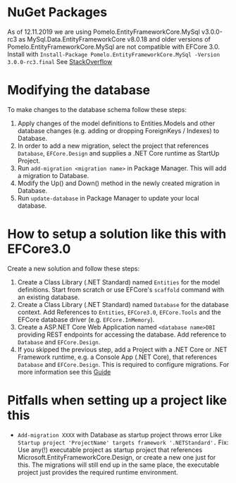 ﻿# NuGet Packages
As of 12.11.2019 we are using Pomelo.EntityFrameworkCore.MySql v3.0.0-rc3 as MySql.Data.EntityFrameworkCore v8.0.18 and older versions of Pomelo.EntityFrameworkCore.MySql are not compatible with EFCore 3.0.
Install with `Install-Package Pomelo.EntityFrameworkCore.MySql -Version 3.0.0-rc3.final`
See [StackOverflow](https://stackoverflow.com/questions/57836886/configure-mysql-with-efcore-3-0)

# Modifying the database
To make changes to the database schema follow these steps:
1. Apply changes of the model definitions to Entities.Models and other database changes (e.g. adding or dropping ForeignKeys / Indexes) to Database.
2. In order to add a new migration, select the project that references `Database`, `EFCore.Design` and supplies a .NET Core runtime as StartUp Project.
3. Run `add-migration <migration name>` in Package Manager. This will add a migration to Database.
4. Modify the Up() and Down() method in the newly created migration in Database.
5. Run `update-database` in Package Manager to update your local database.

# How to setup a solution like this with EFCore3.0
Create a new solution and follow these steps:
1. Create a Class Library (.NET Standard) named `Entities` for the model definitions. Start from scratch or use EFCore's `scaffold` command with an existing database.
2. Create a Class Library (.NET Standard) named `Database` for the database context. Add References to `Entities`, `EFCore3.0`, `EFCore.Tools` and the EFCore database driver (e.g. `EFCore.InMemory`).
3. Create a ASP.NET Core Web Application named `<database name>DBI` providing REST endpoints for accessing the database. Add reference to `Database` and `EFCore.Design`.
4. If you skipped the previous step, add a Project with a .NET Core or .NET Framework runtime, e.g. a Console App (.NET Core), that references `Database` and `EFCore.Design`. This is required to configure migrations.
For more information see this [Guide](https://garywoodfine.com/using-ef-core-in-a-separate-class-library-project/)

# Pitfalls when setting up a project like this
- `Add-migration XXXX` with Database as startup project throws error Like `Startup project 'ProjectName' targets framework '.NETStandard'.`
Fix: Use any(!) executable project as startup project that references Microsoft.EntityFrameworkCore.Design, or create a new one just for this. The migrations will still end up in the same place, the executable project just provides the required runtime environment.

